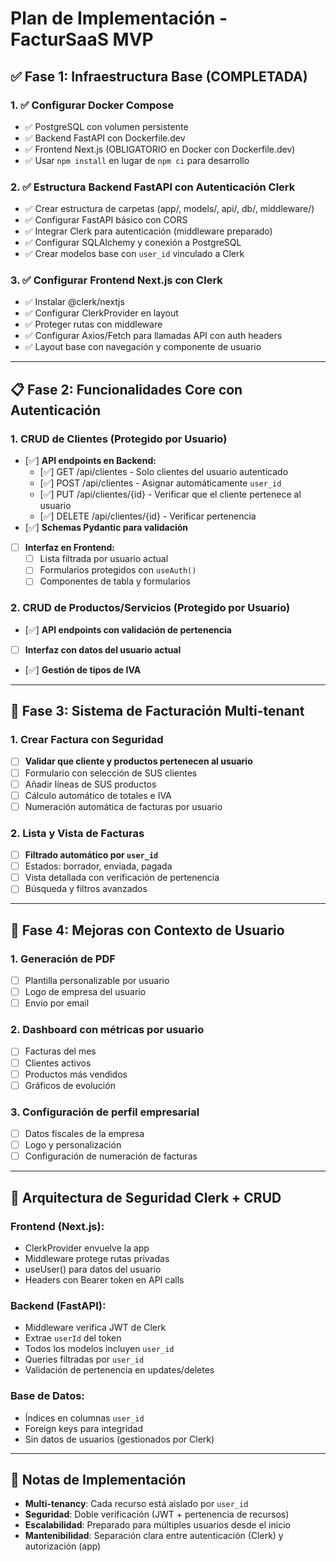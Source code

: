 # Plan de Implementación - FacturSaaS MVP

## ✅ Fase 1: Infraestructura Base (COMPLETADA)

### 1. ✅ Configurar Docker Compose
- ✅ PostgreSQL con volumen persistente
- ✅ Backend FastAPI con Dockerfile.dev
- ✅ Frontend Next.js (OBLIGATORIO en Docker con Dockerfile.dev)
- ✅ Usar `npm install` en lugar de `npm ci` para desarrollo

### 2. ✅ Estructura Backend FastAPI con Autenticación Clerk
- ✅ Crear estructura de carpetas (app/, models/, api/, db/, middleware/)
- ✅ Configurar FastAPI básico con CORS
- ✅ Integrar Clerk para autenticación (middleware preparado)
- ✅ Configurar SQLAlchemy y conexión a PostgreSQL
- ✅ Crear modelos base con `user_id` vinculado a Clerk

### 3. ✅ Configurar Frontend Next.js con Clerk
- ✅ Instalar @clerk/nextjs
- ✅ Configurar ClerkProvider en layout
- ✅ Proteger rutas con middleware
- ✅ Configurar Axios/Fetch para llamadas API con auth headers
- ✅ Layout base con navegación y componente de usuario

---

## 📋 Fase 2: Funcionalidades Core con Autenticación

### 1. CRUD de Clientes (Protegido por Usuario)
- [✅] **API endpoints en Backend:**
  - [✅] GET /api/clientes - Solo clientes del usuario autenticado
  - [✅] POST /api/clientes - Asignar automáticamente `user_id`
  - [✅] PUT /api/clientes/{id} - Verificar que el cliente pertenece al usuario
  - [✅] DELETE /api/clientes/{id} - Verificar pertenencia
- [✅] **Schemas Pydantic para validación**
- [ ] **Interfaz en Frontend:**
  - [ ] Lista filtrada por usuario actual
  - [ ] Formularios protegidos con `useAuth()`
  - [ ] Componentes de tabla y formularios

### 2. CRUD de Productos/Servicios (Protegido por Usuario)
- [✅] **API endpoints con validación de pertenencia**
- [ ] **Interfaz con datos del usuario actual**
- [✅] **Gestión de tipos de IVA**

---

## 🧾 Fase 3: Sistema de Facturación Multi-tenant

### 1. Crear Factura con Seguridad
- [ ] **Validar que cliente y productos pertenecen al usuario**
- [ ] Formulario con selección de SUS clientes
- [ ] Añadir líneas de SUS productos
- [ ] Cálculo automático de totales e IVA
- [ ] Numeración automática de facturas por usuario

### 2. Lista y Vista de Facturas
- [ ] **Filtrado automático por `user_id`**
- [ ] Estados: borrador, enviada, pagada
- [ ] Vista detallada con verificación de pertenencia
- [ ] Búsqueda y filtros avanzados

---

## 🚀 Fase 4: Mejoras con Contexto de Usuario

### 1. Generación de PDF
- [ ] Plantilla personalizable por usuario
- [ ] Logo de empresa del usuario
- [ ] Envío por email

### 2. Dashboard con métricas por usuario
- [ ] Facturas del mes
- [ ] Clientes activos
- [ ] Productos más vendidos
- [ ] Gráficos de evolución

### 3. Configuración de perfil empresarial
- [ ] Datos fiscales de la empresa
- [ ] Logo y personalización
- [ ] Configuración de numeración de facturas

---

## 🔐 Arquitectura de Seguridad Clerk + CRUD

### Frontend (Next.js):
- ClerkProvider envuelve la app
- Middleware protege rutas privadas
- useUser() para datos del usuario
- Headers con Bearer token en API calls

### Backend (FastAPI):
- Middleware verifica JWT de Clerk
- Extrae `userId` del token
- Todos los modelos incluyen `user_id`
- Queries filtradas por `user_id`
- Validación de pertenencia en updates/deletes

### Base de Datos:
- Índices en columnas `user_id`
- Foreign keys para integridad
- Sin datos de usuarios (gestionados por Clerk)

---

## 📝 Notas de Implementación

- **Multi-tenancy**: Cada recurso está aislado por `user_id`
- **Seguridad**: Doble verificación (JWT + pertenencia de recursos)
- **Escalabilidad**: Preparado para múltiples usuarios desde el inicio
- **Mantenibilidad**: Separación clara entre autenticación (Clerk) y autorización (app)